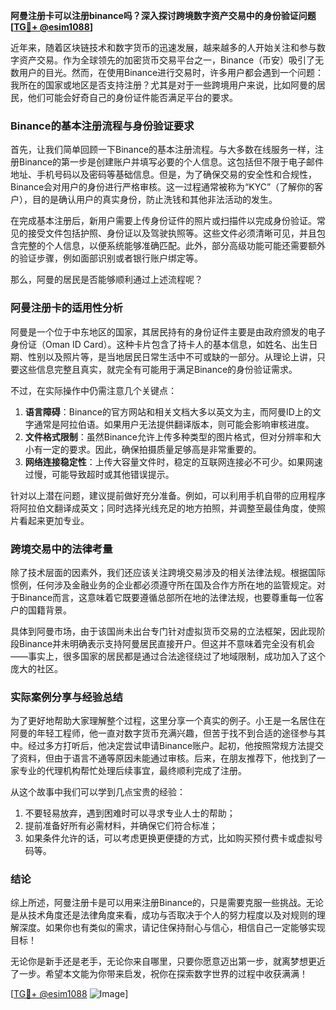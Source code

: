 **阿曼注册卡可以注册binance吗？深入探讨跨境数字资产交易中的身份验证问题[[TG💪+ @esim1088](https://t.me/s/esim1088)]**

近年来，随着区块链技术和数字货币的迅速发展，越来越多的人开始关注和参与数字资产交易。作为全球领先的加密货币交易平台之一，Binance（币安）吸引了无数用户的目光。然而，在使用Binance进行交易时，许多用户都会遇到一个问题：我所在的国家或地区是否支持注册？尤其是对于一些跨境用户来说，比如阿曼的居民，他们可能会好奇自己的身份证件能否满足平台的要求。

### Binance的基本注册流程与身份验证要求

首先，让我们简单回顾一下Binance的基本注册流程。与大多数在线服务一样，注册Binance的第一步是创建账户并填写必要的个人信息。这包括但不限于电子邮件地址、手机号码以及密码等基础信息。但是，为了确保交易的安全性和合规性，Binance会对用户的身份进行严格审核。这一过程通常被称为“KYC”（了解你的客户），目的是确认用户的真实身份，防止洗钱和其他非法活动的发生。

在完成基本注册后，新用户需要上传身份证件的照片或扫描件以完成身份验证。常见的接受文件包括护照、身份证以及驾驶执照等。这些文件必须清晰可见，并且包含完整的个人信息，以便系统能够准确匹配。此外，部分高级功能可能还需要额外的验证步骤，例如面部识别或者银行账户绑定等。

那么，阿曼的居民是否能够顺利通过上述流程呢？

### 阿曼注册卡的适用性分析

阿曼是一个位于中东地区的国家，其居民持有的身份证件主要是由政府颁发的电子身份证（Oman ID Card）。这种卡片包含了持卡人的基本信息，如姓名、出生日期、性别以及照片等，是当地居民日常生活中不可或缺的一部分。从理论上讲，只要这些信息完整且真实，就完全有可能用于满足Binance的身份验证需求。

不过，在实际操作中仍需注意几个关键点：

1. **语言障碍**：Binance的官方网站和相关文档大多以英文为主，而阿曼ID上的文字通常是阿拉伯语。如果用户无法提供翻译版本，则可能会影响审核进度。
2. **文件格式限制**：虽然Binance允许上传多种类型的图片格式，但对分辨率和大小有一定的要求。因此，确保拍摄质量足够高是非常重要的。
3. **网络连接稳定性**：上传大容量文件时，稳定的互联网连接必不可少。如果网速过慢，可能导致超时或其他错误提示。

针对以上潜在问题，建议提前做好充分准备。例如，可以利用手机自带的应用程序将阿拉伯文翻译成英文；同时选择光线充足的地方拍照，并调整至最佳角度，使照片看起来更加专业。

### 跨境交易中的法律考量

除了技术层面的因素外，我们还应该关注跨境交易涉及的相关法律法规。根据国际惯例，任何涉及金融业务的企业都必须遵守所在国及合作方所在地的监管规定。对于Binance而言，这意味着它既要遵循总部所在地的法律法规，也要尊重每一位客户的国籍背景。

具体到阿曼市场，由于该国尚未出台专门针对虚拟货币交易的立法框架，因此现阶段Binance并未明确表示支持阿曼居民直接开户。但这并不意味着完全没有机会——事实上，很多国家的居民都是通过合法途径绕过了地域限制，成功加入了这个庞大的社区。

### 实际案例分享与经验总结

为了更好地帮助大家理解整个过程，这里分享一个真实的例子。小王是一名居住在阿曼的年轻工程师，他一直对数字货币充满兴趣，但苦于找不到合适的途径参与其中。经过多方打听后，他决定尝试申请Binance账户。起初，他按照常规方法提交了资料，但由于语言不通等原因未能通过审核。后来，在朋友推荐下，他找到了一家专业的代理机构帮忙处理后续事宜，最终顺利完成了注册。

从这个故事中我们可以学到几点宝贵的经验：

1. 不要轻易放弃，遇到困难时可以寻求专业人士的帮助；
2. 提前准备好所有必需材料，并确保它们符合标准；
3. 如果条件允许的话，可以考虑更换更便捷的方式，比如购买预付费卡或虚拟号码等。

### 结论

综上所述，阿曼注册卡是可以用来注册Binance的，只是需要克服一些挑战。无论是从技术角度还是法律角度来看，成功与否取决于个人的努力程度以及对规则的理解深度。如果你也有类似的需求，请记住保持耐心与信心，相信自己一定能够实现目标！

无论你是新手还是老手，无论你来自哪里，只要你愿意迈出第一步，就离梦想更近了一步。希望本文能为你带来启发，祝你在探索数字世界的过程中收获满满！

[[TG💪+ @esim1088](https://t.me/s/esim1088) ![Image](https://i.postimg.cc/4NQfJmqS/Snipaste-2025-05-13-00-14-12.png)]